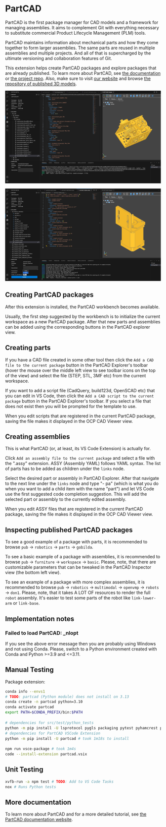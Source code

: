 # PartCAD

PartCAD is the first package manager for CAD models
and a framework for managing assemblies.
It aims to complement Git with everything necessary to substitute
commercial Product Lifecycle Management (PLM) tools.

PartCAD maintains information about mechanical parts and
how they come together to form larger assemblies.
The same parts are reused in multiple assemblies and multiple projects.
And all of that is supercharged by the ultimate versioning and collaboration features of Git.

This extension helps create PartCAD packages and explore packages that are already published.
To learn more about PartCAD, see [the documentation](https://partcad.readthedocs.io/) or [the project repo](https://github.com/openvmp/partcad).
Also, make sure to visit [our website](https://partcad.org/) and browse [the repository of published 3D models](https://partcad.org/repository).

![Screenshot 1](https://github.com/openvmp/partcad/blob/main/docs/source/images/vscode1.png?raw=true)

![Screenshot 2](https://github.com/openvmp/partcad/blob/main/docs/source/images/vscode2.png?raw=true)

## Creating PartCAD packages

After this extension is installed, the PartCAD workbench becomes available.

Usually, the first step suggested by the workbench is to initialize the current workspace
as a new PartCAD package.
After that new parts and assemblies can be added
using the corresponding buttons in the PartCAD explorer view.

## Creating parts

If you have a CAD file created in some other tool then click
the `Add a CAD file to the current package` button in
the PartCAD Explorer's toolbar (hover the mouse over the middle left view
to see toolbar icons on the top of the view) and select the file
(STEP, STL, 3MF etc) from the current workspace.

If you want to add a script file (CadQuery, build123d, OpenSCAD etc)
that you can edit in VS Code,
then click the `Add a CAD script to the current package` button
in the PartCAD Explorer's toolbar.
If you select a file that does not exist
then you will be prompted for the template to use.

When you edit scripts that are registered in the current PartCAD package,
saving the file makes it displayed in the OCP CAD Viewer view.

## Creating assemblies

This is what PartCAD (or, at least, its VS Code Extension) is actually for.

Click `Add an assembly file to the current package` and select a file with
the ".assy" extension. ASSY (Assembly YAML) follows YAML syntax.
The list of parts has to be added as children under the `links` node.

Select the desired part or assembly in PartCAD Explorer.
After that navigate to the next line under the `links` node and type "- pa"
(which is what you do when you want to add a child item with the name "part")
and let VS Code use the first suggested code completion suggestion.
This will add the selected part or assembly to the currently edited assembly.

When you edit ASSY files that are registered in the current PartCAD package,
saving the file makes it displayed in the OCP CAD Viewer view.

## Inspecting published PartCAD packages

To see a good example of a package with parts, it is recommended to browse
`pub` -> `robotics` -> `parts` -> `gobilda`.

To see a basic example of a package with assemblies, it is recommended to browse
`pub` -> `furniture` -> `workspace` -> `basic`.
Please, note, that there are customizable parameters that can be tweaked in the PartCAD Inspector view
(the bottom left view).

To see an example of a package with more complex assemblies, it is recommended to browse
`pub` -> `robotics` -> `multimodal` -> `openvmp` -> `robots` -> `don1`.
Please, note, that it takes A LOT OF resources to render the full `robot` assembly.
It's easier to test some parts of the robot like `link-lower-arm` or `link-base`.

## Implementation notes

### Failed to load PartCAD: \_nlopt

If you see the above error message then you are probably using Windows and not using Conda.
Please, switch to a Python environment created with Conda and Python >=3.9 and <=3.11.

## Manual Testing

Package extension:

```bash
conda info --envs1
# TODO: partcad (Python module) does not install on 3.13
conda create -n partcad python=3.10
conda activate partcad
export PATH=$CONDA_PREFIX/bin:$PATH

# dependencies for src/test/python_tests
python -m pip install -U lsprotocol pygls packaging pytest pyhamcrest python-jsonrpc-server nox
# dependencies for PartCAD VSCode Extension
python -m pip install -U partcad # took 1m18s to install

npm run vsce-package # took 1m4s
code --install-extension partcad.vsix
```

## Unit Testing

```bash
xvfb-run -a npm test # TODO: Add to VS Code Tasks
nox # Runs Python tests
```

## More documentation

To learn more about PartCAD and for a more detailed tutorial,
see [the PartCAD documentation website](https://partcad.readthedocs.io/).
